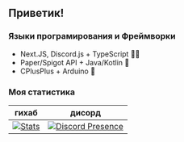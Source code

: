 ## Приветик!
### Языки програмирования и Фреймворки
- Next.JS, Discord.js + TypeScript 😶‍🌫️
- Paper/Spigot API + Java/Kotlin 🍵
- CPlusPlus + Arduino 🤖

### Моя статистика
| гихаб | дисорд |
|-------|-------|
| [![Stats](https://github-readme-stats-git-masterrstaa-rickstaa.vercel.app/api?username=s3nkwr&show_icons=true&theme=synthwave)](https://github.com/anuraghazra/github-readme-stats) | [![Discord Presence](https://lanyard.cnrad.dev/api/494529422511308804)](https://discord.com/users/494529422511308804) |

<!--
// mentioned for deletion...

### Плагины
1. OTPay - Плагин экономики с поддержкой Дискорда. Для #OTL. [Deprecated]
2. OTRename - плагин на переименование. Для #OTL [Deprecated]
### Боты
1. OTKiwi - обычный бот на Discord.js. Для #OTL [TypeScript]
2. Объявления - бот для объявлений. Для #OTL [TypeScript]
### Сервера
#### Мой необычайный сервер - [\#OTLegacy!](https://dsc.gg/otlegacy)
-->

